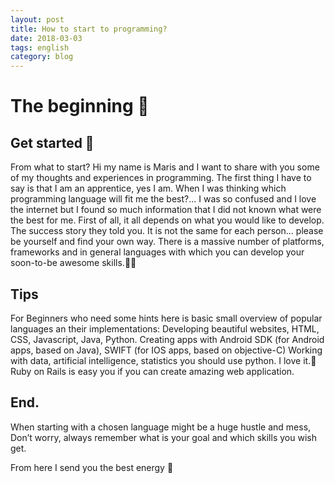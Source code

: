 ```yaml
---
layout: post
title: How to start to programming?
date: 2018-03-03
tags: english
category: blog
---
```



The beginning 🤗
===========





## Get started 🚀

From what to start? Hi my name is Maris and I want to share with you some of my thoughts and experiences in programming. The first thing I have to say is that I am an apprentice, yes I am. When I was thinking which programming language will fit me the best?... I was so confused and I love the internet but I found so much information that I did not known what were the best for me.
First of all, it all depends on what you would like to develop. The success story they told you. It is not the same for each person… please be yourself and find your own way.
There is a massive number of platforms, frameworks and in general languages with which you can develop your soon-to-be awesome skills.👩‍💻


## Tips

For Beginners who need some hints here is basic small overview of popular  languages an their implementations: Developing beautiful websites, HTML, CSS, Javascript, Java, Python.
Creating apps with Android SDK (for Android apps, based on Java), SWIFT (for IOS apps, based on objective-C)
Working with data, artificial intelligence, statistics you should use python. I love it.🐍
Ruby on Rails is easy you if you can create amazing web application.



## End.

When starting with a chosen language might be a huge hustle and mess, Don’t worry, always remember what is your goal and which skills you wish get. 

From here I send you the best energy 🧡

